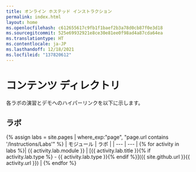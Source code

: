 ```yaml
---
title: オンライン ホステッド インストラクション
permalink: index.html
layout: home
ms.openlocfilehash: c612655617c9fb1f1baef2b3a78d0cb87f0e3d18
ms.sourcegitcommit: 525e69932921e8ce30e81ee0f98ad4a87cda64ea
ms.translationtype: HT
ms.contentlocale: ja-JP
ms.lasthandoff: 12/18/2021
ms.locfileid: "137820612"
---
```

# <a name="content-directory"></a>コンテンツ ディレクトリ

各ラボの演習とデモへのハイパーリンクを以下に示します。

## <a name="labs"></a>ラボ

{% assign labs = site.pages | where_exp:"page", "page.url contains '/Instructions/Labs'" %}
| モジュール | ラボ |
| --- | --- | 
{% for activity in labs  %}| {{ activity.lab.module }} | [{{ activity.lab.title }}{% if activity.lab.type %} - {{ activity.lab.type }}{% endif %}]({{ site.github.url }}{{ activity.url }}) |
{% endfor %}

